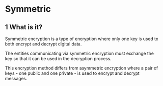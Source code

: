 # Symmetric
## 1 What is it?
Symmetric encryption is a type of encryption where only one key is used to both encrypt and decrypt digital data.

The entities communicating via symmetric encryption must exchange the key so that it can be used in the decryption process.

This encryption method differs from asymmetric encryption where a pair of keys - one public and one private - is used to encrypt and decrypt messages.
